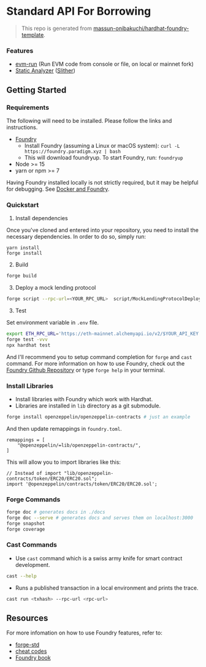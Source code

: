 # Standard API For Borrowing

> This repo is generated from [massun-onibakuchi/hardhat-foundry-template](https://github.com/massun-onibakuchi/hardhat-foundry-template/).

### Features

- [evm-run](https://github.com/zemse/evm-run) (Run EVM code from console or file, on local or mainnet fork)
- [Static Analyzer](.github/workflows/slither.yml) ([Slither](https://github.com/crytic/slither))

## Getting Started

### Requirements

The following will need to be installed. Please follow the links and instructions.

- [Foundry](https://github.com/foundry-rs/foundry)
  - Install Foundry (assuming a Linux or macOS system): `curl -L https://foundry.paradigm.xyz | bash`
  - This will download foundryup. To start Foundry, run: `foundryup`
- Node >= 15
- yarn or npm >= 7

Having Foundry installed locally is not strictly required, but it may be helpful for debugging. See [Docker and Foundry](https://book.getfoundry.sh/tutorials/foundry-docker).

### Quickstart

1. Install dependencies

Once you've cloned and entered into your repository, you need to install the necessary dependencies. In order to do so, simply run:

```shell
yarn install
forge install
```

2. Build

```bash
forge build
```

3. Deploy a mock lending protocol

```bash
forge script --rpc-url=<YOUR_RPC_URL>  script/MockLendingProtocolDeploy.s.sol
```

3. Test

Set environment variable in `.env` file.

```bash
export ETH_RPC_URL='https://eth-mainnet.alchemyapi.io/v2/$YOUR_API_KEY'
forge test -vvv
npx hardhat test
```

And I'll recommend you to setup command completion for `forge` and `cast` command.
For more information on how to use Foundry, check out the [Foundry Github Repository](https://github.com/foundry-rs/foundry/tree/master/forge) or type `forge help` in your terminal.

### Install Libraries

- Install libraries with Foundry which work with Hardhat.
- Libraries are installed in `lib` directory as a git submodule.

```bash
forge install openzeppelin/openzeppelin-contracts # just an example
```

And then update remappings in `foundry.toml`.

```
remappings = [
    "@openzeppelin/=lib/openzeppelin-contracts/",
]
```

This will allow you to import libraries like this:

```solidity
// Instead of import "lib/openzeppelin-contracts/token/ERC20/ERC20.sol";
import '@openzeppelin/contracts/token/ERC20/ERC20.sol';
```

### Forge Commands

```bash
forge doc # generates docs in ./docs
forge doc --serve # generates docs and serves them on localhost:3000
forge snapshot
forge coverage
```

### Cast Commands

- Use `cast` command which is a swiss army knife for smart contract development.

```bash
cast --help
```

- Runs a published transaction in a local environment and prints the trace.

```bash
cast run <txhash> --rpc-url <rpc-url>
```

## Resources

For more infomation on how to use Foundry features, refer to:

- [forge-std](https://github.com/foundry-rs/forge-std/)
- [cheat codes](https://github.com/foundry-rs/foundry/blob/master/forge/README.md#cheat-codes)
- [Foundry book](https://book.getfoundry.sh/)

